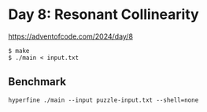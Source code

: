 # Day 8: Resonant Collinearity

<https://adventofcode.com/2024/day/8>

```shell
$ make
$ ./main < input.txt
```

## Benchmark

```shell
hyperfine ./main --input puzzle-input.txt --shell=none
```
